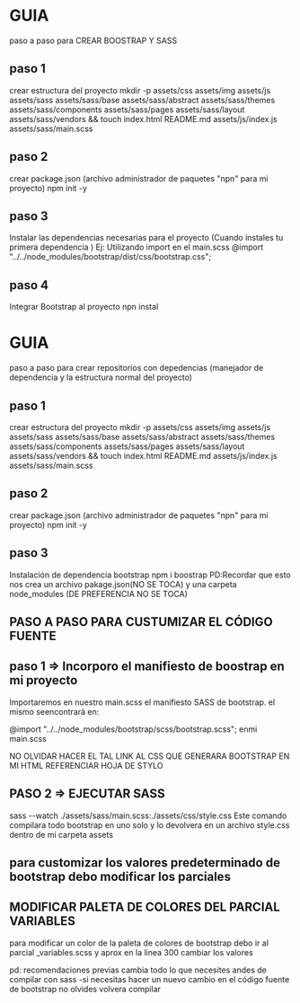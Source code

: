 # GUIA 
paso a paso para CREAR BOOSTRAP Y SASS
## paso 1 
crear estructura del proyecto
mkdir -p assets/css assets/img assets/js assets/sass assets/sass/base assets/sass/abstract assets/sass/themes assets/sass/components assets/sass/pages assets/sass/layout assets/sass/vendors && touch index.html README.md assets/js/index.js assets/sass/main.scss

## paso 2
crear package.json (archivo administrador de paquetes "npn" para mi proyecto)
npm init -y

## paso 3
Instalar las dependencias necesarias para el proyecto
(Cuando instales tu primera dependencia )
Ej: Utilizando import en el main.scss
@import "../../node_modules/bootstrap/dist/css/bootstrap.css";

## paso 4
Integrar Bootstrap al proyecto
npn instal

<!-- ------------------------------------------------------------------------------------------------------------------------------------------ -->
# GUIA 
paso a paso para crear repositorios con depedencias (manejador de dependencia y la estructura normal del proyecto)
## paso 1 
crear estructura del proyecto
mkdir -p assets/css assets/img assets/js assets/sass assets/sass/base assets/sass/abstract assets/sass/themes assets/sass/components assets/sass/pages assets/sass/layout assets/sass/vendors && touch index.html README.md assets/js/index.js assets/sass/main.scss

## paso 2
crear package.json (archivo administrador de paquetes "npn" para mi proyecto)
npm init -y

## paso 3 
Instalación de dependencia bootstrap
npm i boostrap
PD:Recordar que esto nos crea un archivo pakage.json(NO SE TOCA) y una carpeta node_modules (DE PREFERENCIA NO SE TOCA)

<!-- ------------------------------------------------------------------------------------------------------------------------------------------ -->

## PASO A PASO PARA CUSTUMIZAR EL CÓDIGO FUENTE 

## paso 1 => Incorporo el manifiesto de boostrap en mi proyecto
Importaremos en nuestro main.scss el manifiesto SASS de bootstrap. el mismo seencontrará en:

@import "../../node_modules/bootstrap/scss/bootstrap.scss"; enmi main.scss

NO OLVIDAR HACER EL TAL LINK AL CSS QUE GENERARA BOOTSTRAP EN MI HTML 
REFERENCIAR HOJA DE STYLO 

## PASO 2 => EJECUTAR SASS
sass --watch ./assets/sass/main.scss:./assets/css/style.css
Este comando compilara todo bootstrap en uno solo y lo devolvera en un archivo style.css dentro de mi carpeta assets

## para customizar los valores predeterminado de bootstrap debo modificar los parciales

## MODIFICAR PALETA DE COLORES DEL PARCIAL VARIABLES
para modificar un color de la paleta de colores de bootstrap debo ir al parcial _variables.scss y aprox en la linea 300 cambiar los valores

pd: recomendaciones previas cambia todo lo que necesites andes de compilar con sass
-si necesitas hacer un nuevo cambio en el código fuente de bootstrap no olvides volvera compilar